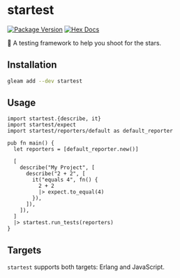 # startest

[![Package Version](https://img.shields.io/hexpm/v/startest)](https://hex.pm/packages/startest)
[![Hex Docs](https://img.shields.io/badge/hex-docs-ffaff3)](https://hexdocs.pm/startest/)

🌠 A testing framework to help you shoot for the stars.

## Installation

```sh
gleam add --dev startest
```

## Usage

```gleam
import startest.{describe, it}
import startest/expect
import startest/reporters/default as default_reporter

pub fn main() {
  let reporters = [default_reporter.new()]

  [
    describe("My Project", [
      describe("2 + 2", [
        it("equals 4", fn() {
          2 + 2
          |> expect.to_equal(4)
        }),
      ]),
    ]),
  ]
  |> startest.run_tests(reporters)
}
```

## Targets

`startest` supports both targets: Erlang and JavaScript.
